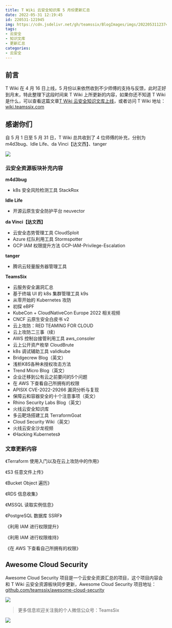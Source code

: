 ```yaml
---
title: T Wiki 云安全知识库 5 月份更新汇总
date: 2022-05-31 12:19:45
id: 220531-121945
img: https://cdn.jsdelivr.net/gh/teamssix/BlogImages/imgs/202205311237409.png
tags:
- 云安全
- 知识文库
- 更新汇总
categories:
- 云安全
---
```


## 前言

T Wiki 在 4 月 16 日上线，5 月份以来依然收到不少师傅的支持与反馈，此时正好到月末，特此整理下这段时间来 T Wiki 上所更新的内容，如果你还不知道 T Wiki 是什么，可以查看这篇文章[T Wiki 云安全知识文库上线](https://teamssix.com/220415-210629.html)，或者访问 T Wiki 地址： [wiki.teamssix.com](https://wiki.teamssix.com/Changelog/)

## 感谢你们

自 5 月 1 日至 5 月 31 日，T Wiki 总共收到了 4 位师傅的补充，分别为 m4d3bug、Idle Life、da Vinci【达文西】、tanger

![](https://cdn.jsdelivr.net/gh/teamssix/BlogImages/imgs/202205311237409.png)

### 云安全资源板块补充内容

**m4d3bug**

* k8s 安全风险检测工具 StackRox

**Idle Life**

* 开源云原生安全防护平台 neuvector

**da Vinci【达文西】**

* 云安全态势管理工具 CloudSploit
* Azure 红队利用工具 Stormspotter
* GCP IAM 权限提升方法 GCP-IAM-Privilege-Escalation

**tanger**

- 腾讯云轻量服务器管理工具

**TeamsSix**

- 云服务安全漏洞汇总
- 基于终端 UI 的 k8s 集群管理工具 k9s
- 从零开始的 Kubernetes 攻防
- 初探 eBPF
- KubeCon + CloudNativeCon Europe 2022 相关视频
- CNCF 云原生安全白皮书 v2
- 云上攻防：RED TEAMING FOR CLOUD
- 云上攻防二三事（续）
- AWS 控制台接管利用工具 aws_consoler
- 云上公开资产枚举 CloudBrute
- k8s 调试辅助工具 validkube
- Bridgecrew Blog（英文）
- 浅析K8S各种未授权攻击方法
- Trend Micro Blog（英文）
- 企业迁移到公有云之前要问的5个问题
- 在 AWS 下查看自己所拥有的权限
- APISIX CVE-2022-29266 漏洞分析与复现
- 保障云和容器安全的十个注意事项（英文）
- Rhino Security Labs Blog（英文）
- 火线云安全知识库
- 多云靶场搭建工具 TerraformGoat
- Cloud Security Wiki（英文）
- 火线云安全沙龙视频
- 《Hacking Kubernetes》

### 文章更新内容

《Terraform 使用入门以及在云上攻防中的作用》

《S3 任意文件上传》

《Bucket Object 遍历》

《RDS 信息收集》

《MSSQL 读取实例信息》

《PostgreSQL 数据库 SSRF》

《利用 IAM 进行权限提升》

《利用 IAM 进行权限维持》

《在 AWS 下查看自己所拥有的权限》

## Awesome Cloud Security

Awesome Cloud Security 项目是一个云安全资源汇总的项目，这个项目内容会和 T Wiki 云安全资源板块同步更新，Awesome Cloud Security 项目地址：[github.com/teamssix/awesome-cloud-security](https://github.com/teamssix/awesome-cloud-security)

![](https://cdn.jsdelivr.net/gh/teamssix/BlogImages/imgs/202205311237341.png)

>  更多信息欢迎关注我的个人微信公众号：TeamsSix
>

![](https://cdn.jsdelivr.net/gh/teamssix/BlogImages/imgs/202204152148071.png)
